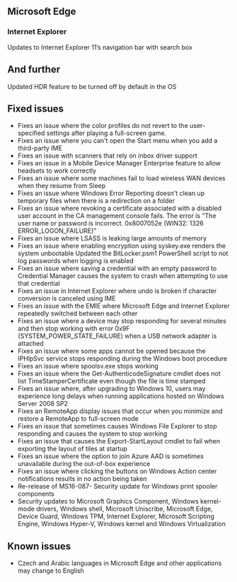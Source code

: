 ## Microsoft Edge
### Internet Explorer
Updates to Internet Explorer 11’s navigation bar with search box

## And further
Updated HDR feature to be turned off by default in the OS

## Fixed issues
- Fixes an issue where the color profiles do not revert to the user-specified settings after playing a full-screen game.
- Fixes an issue where you can't open the Start menu when you add a third-party IME
- Fixes an issue with scanners that rely on inbox driver support
- Fixes an issue in a Mobile Device Manager Enterprise feature to allow headsets to work correctly
- Fixes an issue where some machines fail to load wireless WAN devices when they resume from Sleep
- Fixes an issue where Windows Error Reporting doesn't clean up temporary files when there is a redirection on a folder
- Fixes an issue where revoking a certificate associated with a disabled user account in the CA management console fails. The error is "The user name or password is incorrect. 0x8007052e (WIN32: 1326 ERROR_LOGON_FAILURE)”
- Fixes an issue where LSASS is leaking large amounts of memory
- Fixes an issue where enabling encryption using syskey.exe renders the system unbootable
Updated the BitLocker.psm1 PowerShell script to not log passwords when logging is enabled
- Fixes an issue where saving a credential with an empty password to Credential Manager causes the system to crash when attempting to use that credential
- Fixes an issue in Internet Explorer where undo is broken if character conversion is canceled using IME
- Fixes an issue with the EMIE where Microsoft Edge and Internet Explorer repeatedly switched between each other
- Fixes an issue where a device may stop responding for several minutes and then stop working with error 0x9F (SYSTEM_POWER_STATE_FAILURE) when a USB network adapter is attached
- Fixes an issue where some apps cannot be opened because the IPHlpSvc service stops responding during the Windows boot procedure
- Fixes an issue where spoolsv.exe stops working
- Fixes an issue where the Get-AuthenticodeSignature cmdlet does not list TimeStamperCertificate even though the file is time stamped
- Fixes an issue where, after upgrading to Windows 10, users may experience long delays when running applications hosted on Windows Server 2008 SP2
- Fixes an RemoteApp display issues that occur when you minimize and restore a RemoteApp to full-screen mode
- Fixes an issue that sometimes causes Windows File Explorer to stop responding and causes the system to stop working
- Fixes an issue that causes the Export-StartLayout cmdlet to fail when exporting the layout of tiles at startup
- Fixes an issue where the option to join Azure AAD is sometimes unavailable during the out-of-box experience
- Fixes an issue where clicking the buttons on Windows Action center notifications results in no action being taken
- Re-release of MS16-087- Security update for Windows print spooler components
- Security updates to Microsoft Graphics Component, Windows kernel-mode drivers, Windows shell, Microsoft Uniscribe, Microsoft Edge, Device Guard, Windows TPM, Internet Explorer, Microsoft Scripting Engine, Windows Hyper-V, Windows kernel and Windows Virtualization

## Known issues
- Czech and Arabic languages in Microsoft Edge and other applications may change to English